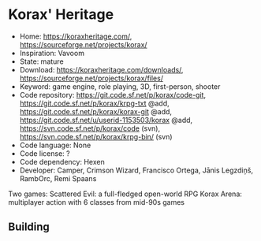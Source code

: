 # Korax' Heritage

- Home: https://koraxheritage.com/, https://sourceforge.net/projects/korax/
- Inspiration: Vavoom
- State: mature
- Download: https://koraxheritage.com/downloads/, https://sourceforge.net/projects/korax/files/
- Keyword: game engine, role playing, 3D, first-person, shooter
- Code repository: https://git.code.sf.net/p/korax/code-git, https://git.code.sf.net/p/korax/krpg-txt @add, https://git.code.sf.net/p/korax/korax-git @add, https://git.code.sf.net/u/userid-1153503/korax @add, https://svn.code.sf.net/p/korax/code (svn), https://svn.code.sf.net/p/korax/krpg-bin/ (svn)
- Code language: None
- Code license: ?
- Code dependency: Hexen
- Developer: Camper, Crimson Wizard, Francisco Ortega, Jānis Legzdiņš, RambOrc, Remi Spaans

Two games:
Scattered Evil: a full-fledged open-world RPG
Korax Arena: multiplayer action with 6 classes from mid-90s games

## Building
